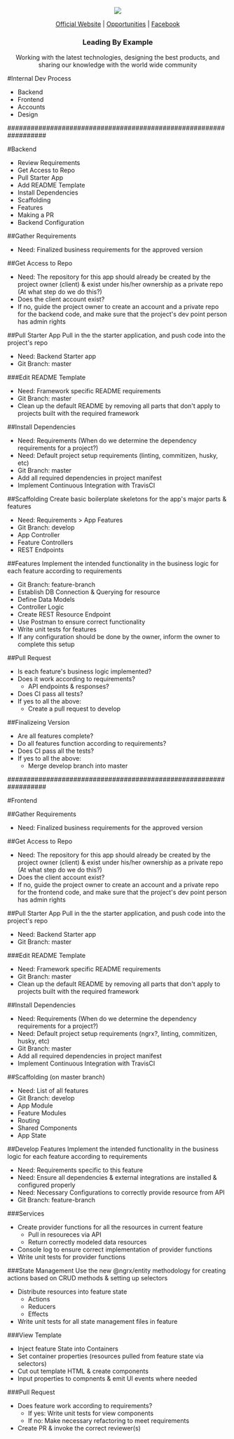 <p align="center">
  <img src="https://github.com/openforge/main-website/blob/master/src/assets/logo-openforge.png?raw=true"/>
</p>
<p align="center">
  <a href="http://wwwopenforgeio/">Official Website</a> |
  <a href="http://wwwopenforgeio/opportunities">Opportunities</a> |
  <a href="https://wwwfacebookcom/OpenForgeUS/">Facebook</a>
</p>

<h3 align="center">
  Leading By Example
</h3>

<p align="center">
  Working with the latest technologies, designing the best products, and sharing our knowledge with the world wide community
</p>

#Internal Dev Process
- Backend
- Frontend
- Accounts
- Design

##################################################################

#Backend
- Review Requirements
- Get Access to Repo
- Pull Starter App
- Add README Template
- Install Dependencies
- Scaffolding
- Features
- Making a PR
- Backend Configuration

##Gather Requirements
- Need: Finalized business requirements for the approved version

##Get Access to Repo
- Need: The repository for this app should already be created by the project owner (client) & exist under his/her ownership as a private repo (At what step do we do this?)
- Does the client account exist?
- If no, guide the project owner to create an account and a private repo for the backend code, and make sure that the project's dev point person has admin rights

##Pull Starter App
Pull in the the starter application, and push code into the project's repo
- Need: Backend Starter app
- Git Branch: master

###Edit README Template
- Need: Framework specific README requirements
- Git Branch: master
- Clean up the default README by removing all parts that don't apply to projects built with the required framework

##Install Dependencies
- Need: Requirements (When do we determine the dependency requirements for a project?)
- Need: Default project setup requirements (linting, commitizen, husky, etc)
- Git Branch: master
- Add all required dependencies in project manifest
- Implement Continuous Integration with TravisCI

##Scaffolding
Create basic boilerplate skeletons for the app's major parts & features
- Need: Requirements > App Features
- Git Branch: develop
- App Controller
- Feature Controllers
- REST Endpoints

##Features
Implement the intended functionality in the business logic for each feature according to requirements
- Git Branch: feature-branch
- Establish DB Connection & Querying for resource
- Define Data Models
- Controller Logic
- Create REST Resource Endpoint
- Use Postman to ensure correct functionality
- Write unit tests for features
- If any configuration should be done by the owner, inform the owner to complete this setup

##Pull Request
- Is each feature's business logic implemented?
- Does it work according to requirements?
    - API endpoints & responses?
- Does CI pass all tests?
- If yes to all the above:
    - Create a pull request to develop

##Finalizeing Version
- Are all features complete?
- Do all features function according to requirements?
- Does CI pass all the tests?
- If yes to all the above:
    - Merge develop branch into master

##################################################################

#Frontend

##Gather Requirements
- Need: Finalized business requirements for the approved version

##Get Access to Repo
- Need: The repository for this app should already be created by the project owner (client) & exist under his/her ownership as a private repo (At what step do we do this?)
- Does the client account exist?
- If no, guide the project owner to create an account and a private repo for the frontend code, and make sure that the project's dev point person has admin rights

##Pull Starter App
Pull in the the starter application, and push code into the project's repo
- Need: Backend Starter app
- Git Branch: master

###Edit README Template
- Need: Framework specific README requirements
- Git Branch: master
- Clean up the default README by removing all parts that don't apply to projects built with the required framework

##Install Dependencies
- Need: Requirements (When do we determine the dependency requirements for a project?)
- Need: Default project setup requirements (ngrx?, linting, commitizen, husky, etc)
- Git Branch: master
- Add all required dependencies in project manifest
- Implement Continuous Integration with TravisCI

##Scaffolding (on master branch)
- Need: List of all features
- Git Branch: develop
- App Module
- Feature Modules
- Routing
- Shared Components
- App State

##Develop Features
Implement the intended functionality in the business logic for each feature according to requirements
- Need: Requirements specific to this feature
- Need: Ensure all dependencies & external integrations are installed & configured properly
- Need: Necessary Configurations to correctly provide resource from API
- Git Branch: feature-branch

###Services
- Create provider functions for all the resources in current feature
    - Pull in resoureces via API
    - Return correctly modeled data resources
- Console log to ensure correct implementation of provider functions
- Write unit tests for provider functions

###State Management
Use the new @ngrx/entity methodology for creating actions based on CRUD methods & setting up selectors
- Distribute resources into feature state
    - Actions
    - Reducers
    - Effects
- Write unit tests for all state management files in feature

###View Template
- Inject feature State into Containers
- Set container properties (resources pulled from feature state via selectors)
- Cut out template HTML & create components
- Input properties to compnents & emit UI events where needed

###Pull Request
- Does feature work according to requirements?
    - If yes: Write unit tests for view components
    - If no: Make necessary refactoring to meet requirements
- Create PR & invoke the correct reviewer(s)
